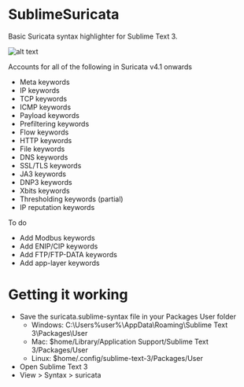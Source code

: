 # SublimeSuricata
Basic Suricata syntax highlighter for Sublime Text 3.

![alt text](https://raw.githubusercontent.com/sudosev/SublimeSuricata/master/sublimesuricata.png)

Accounts for all of the following in Suricata v4.1 onwards
- Meta keywords
- IP keywords
- TCP keywords
- ICMP keywords
- Payload keywords
- Prefiltering keywords
- Flow keywords
- HTTP keywords
- File keywords
- DNS keywords
- SSL/TLS keywords
- JA3 keywords
- DNP3 keywords
- Xbits keywords
- Thresholding keywords (partial)
- IP reputation keywords




To do
- Add Modbus keywords
- Add ENIP/CIP keywords
- Add FTP/FTP-DATA keywords
- Add app-layer keywords


# Getting it working
- Save the suricata.sublime-syntax file in your Packages User folder
  - Windows: C:\Users\%user%\AppData\Roaming\Sublime Text 3\Packages\User
  - Mac: $home/Library/Application Support/Sublime Text 3/Packages/User
  - Linux: $home/.config/sublime-text-3/Packages/User
- Open Sublime Text 3
- View > Syntax > suricata
